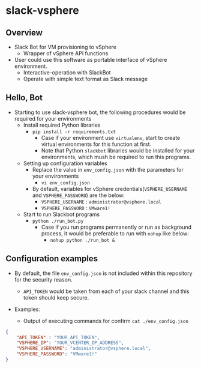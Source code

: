 # slack-vsphere

## Overview

- Slack Bot for VM provisioning to vSphere
  - Wrapper of vSphere API functions
- User could use this software as portable interface of vSphere environment.
  - Interactive-operation with SlackBot
  - Operate with simple text format as Slack message


## Hello, Bot

- Starting to use slack-vsphere bot, the following procedures would be required for your environments
  - Install required Python libraries
    - `pip install -r requirements.txt`
      - Case if your environment use `virtualenv`, start to create virtual environments for this function at first.
      - Note that Python `slackbot` libraries would be installed for your environments, which mush be required to run this programs.
  - Setting up configuration variables
    - Replace the value in `env_config.json` with the parameters for your environments
      - `vi env_config.json`
    - By default, variables for vSphere credentials(`VSPHERE_USERNAME` and `VSPHERE_PASSWORD`) are the below:
      - `VSPHERE_USERNAME` : `administrator@vsphere.local`
      - `VSPHERE_PASSWORD` : `VMware1!`
  - Start to run Slackbot programs
    - `python ./run_bot.py`
      - Case if you run programs permanently or run as background process, it would be preferable to run with `nohup` like below:
        - `nohup python ./run_bot &`


## Configuration examples

- By default, the file `env_config.json` is not included within this repository for the security reason.
  - `API_TOKEN` would be taken from each of your slack channel and this token should keep secure.

- Examples:
  - Output of executing commands for confirm `cat ./env_config.json`

```JSON
{
    "API_TOKEN" : "YOUR_API_TOKEN",
    "VSPHERE_IP": "YOUR_VCENTER_IP_ADDRESS",
    "VSPHERE_USERNAME": "administrator@vsphere.local",
    "VSPHERE_PASSWORD": "VMware1!"
}
```
